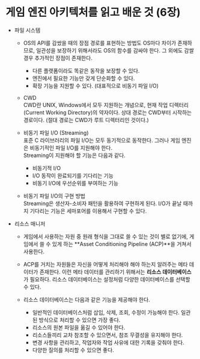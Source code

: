 # 게임 엔진 아키텍처를 읽고 배운 것 (6장)

- 파일 시스템
  
  - OS의 API를 감쌌을 때의 장점
  경로를 표현하는 방법도 OS마다 차이가 존재하므로, 일관성을 보장하기 위해서라도 OS의 함수를 감싸야 한다. 그 외에도 감쌀 경우 추가적인 장점이 존재한다.
    - 다른 플랫폼이라도 똑같은 동작을 보장할 수 있다.
    - 엔진에서 필요한 기능만 갖게 단순화할 수 있다.
    - 확장 기능을 지원할 수 있다. (대표적으로 비동기 파일 I/O)

  - CWD  
  CWD란 UNIX, Windows에서 모두 지원하는 개념으로, 현재 작업 디렉터리 (Current Working Directory)의 약자이다. 상대 경로는 CWD부터 시작하는 경로이다. (절대 경로는 CWD가 루트 디렉터리인 것이다.)

  - 비동기 파일 I/O (Streaming)  
  표준 C 라이브러리의 파일 I/O는 모두 동기적으로 동작한다. 그러나 게임 엔진은 비동기적인 파일 I/O를 지원해야 한다.  
  Streaming이 지원해야 할 기능은 다음과 같다.  
    - 비동기적 I/O
    - I/O 동작이 완료되기를 기다리는 기능
    - 비동기 I/O에 우선순위를 부여하는 기능

  - 비동기 파일 I/O의 구현 방법  
  Streaming은 생산자-소비자 패턴을 활용하여 구현하게 된다. I/O가 끝날 때까지 기다리는 기능은 세마포어를 이용해서 구현할 수 있다.

- 리소스 매니저
  
  - 게임에서 사용하는 자원 중 원래 형식을 그대로 쓸 수 있는 것이 별로 없기에, 게임에서 쓸 수 있게 하는 **Asset Conditioning Pipeline (ACP)**을 거쳐서 사용한다.  
  
  - ACP를 거치는 자원들은 자신을 어떻게 처리해야 해야 하는지 알려주는 메타 데이터가 존재한다. 이런 메타 데이터를 관리하기 위해서는 **리소스 데이터베이스**가 필요하다. 리소스 데이터베이스는 설정처럼 다양한 데이터베이스를 선택할 수 있다.

  - 리소스 데이터베이스는 다음과 같은 기능을 제공해야 한다.
    - 일반적인 데이터베이스처럼 삽입, 삭제, 조회, 수정이 가능해야 한다. 일관된 방식으로 처리할 수 있으면 가장 좋다.
    - 리소스의 원본 파일을 옮길 수 있어야 한다.
    - 리소스들끼리 교차 참조할 수 있으면서, 참조 무결성을 유지해야 한다.
    - 변경 사항을 관리하고, 작업자와 작업 사유에 대한 기록을 갖춰야 한다.
    - 다양한 질의를 처리할 수 있으면 좋다.
